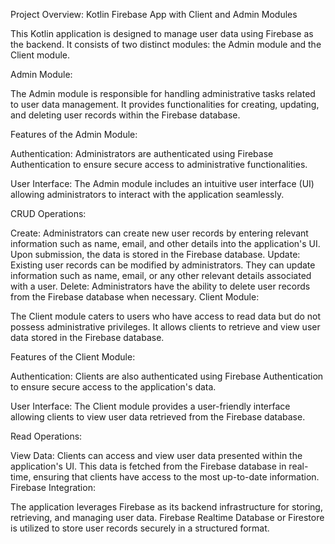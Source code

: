 Project Overview: Kotlin Firebase App with Client and Admin Modules

This Kotlin application is designed to manage user data using Firebase as the backend. It consists of two distinct modules: the Admin module and the Client module.

Admin Module:

The Admin module is responsible for handling administrative tasks related to user data management. It provides functionalities for creating, updating, and deleting user records within the Firebase database.

Features of the Admin Module:

Authentication: Administrators are authenticated using Firebase Authentication to ensure secure access to administrative functionalities.

User Interface: The Admin module includes an intuitive user interface (UI) allowing administrators to interact with the application seamlessly.

CRUD Operations:

Create: Administrators can create new user records by entering relevant information such as name, email, and other details into the application's UI. Upon submission, the data is stored in the Firebase database.
Update: Existing user records can be modified by administrators. They can update information such as name, email, or any other relevant details associated with a user.
Delete: Administrators have the ability to delete user records from the Firebase database when necessary.
Client Module:

The Client module caters to users who have access to read data but do not possess administrative privileges. It allows clients to retrieve and view user data stored in the Firebase database.

Features of the Client Module:

Authentication: Clients are also authenticated using Firebase Authentication to ensure secure access to the application's data.

User Interface: The Client module provides a user-friendly interface allowing clients to view user data retrieved from the Firebase database.

Read Operations:

View Data: Clients can access and view user data presented within the application's UI. This data is fetched from the Firebase database in real-time, ensuring that clients have access to the most up-to-date information.
Firebase Integration:

The application leverages Firebase as its backend infrastructure for storing, retrieving, and managing user data. Firebase Realtime Database or Firestore is utilized to store user records securely in a structured format.
